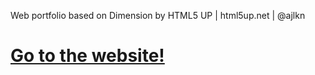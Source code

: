 Web portfolio based on Dimension by HTML5 UP | html5up.net | @ajlkn

# [Go to the website!](https://pherrara.github.io/portfolio.github.io/)
